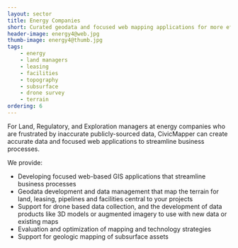 ```yaml
---
layout: sector
title: Energy Companies
short: Curated geodata and focused web mapping applications for more efficient business processes
header-image: energy4@web.jpg
thumb-image: energy4@thumb.jpg
tags:
    - energy
    - land managers
    - leasing
    - facilities
    - topography
    - subsurface
    - drone survey
    - terrain
ordering: 6
---
```


For Land, Regulatory, and Exploration managers at energy companies who are frustrated by inaccurate publicly-sourced data, CivicMapper can create accurate data and focused web applications to streamline business processes.

We provide:

* Developing focused web-based GIS applications that streamline business processes
* Geodata development and data management that map the terrain for land, leasing, pipelines and facilities central to your projects
* Support for drone based data collection, and the development of data products like 3D models or augmented imagery to use with new data or existing maps
* Evaluation and optimization of mapping and technology strategies
* Support for geologic mapping of subsurface assets